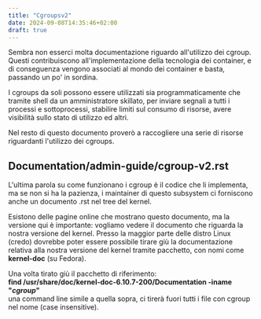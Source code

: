 ```yaml
---
title: "Cgroupsv2"
date: 2024-09-08T14:35:46+02:00
draft: true
---
```


Sembra non esserci molta documentazione riguardo all'utilizzo dei cgroup.
Questi contribuiscono all'implementazione della tecnologia dei container,
e di conseguenza vengono associati al mondo dei container e basta, passando un po' in sordina.

I cgroups da soli possono essere utilizzati sia programmaticamente che tramite shell
da un amministratore skillato, per inviare segnali a tutti i processi e sottoprocessi,
stabilire limiti sul consumo di risorse, avere visibilità sullo stato di utilizzo ed altri.

Nel resto di questo documento proverò a raccogliere una serie di risorse
riguardanti l'utilizzo dei cgroups.

## Documentation/admin-guide/cgroup-v2.rst
L'ultima parola su come funzionano i cgroup è il codice che li implementa, ma se
non si ha la pazienza, i maintainer di questo subsystem ci forniscono anche un documento
.rst nel tree del kernel.

Esistono delle pagine online che mostrano questo documento, ma la versione qui è importante:
vogliamo vedere il documento che riguarda la nostra versione del kernel.
Presso la maggior parte delle distro Linux (credo) dovrebbe poter essere possibile
tirare giù la documentazione relativa alla nostra versione del kernel tramite
pacchetto, con nomi come **kernel-doc** (su Fedora).

Una volta tirato giù il pacchetto di riferimento:   
**find /usr/share/doc/kernel-doc-6.10.7-200/Documentation -iname "*cgroup*"**   
una command line simile a quella sopra, ci tirerà fuori tutti i file con cgroup nel nome (case insensitive).
